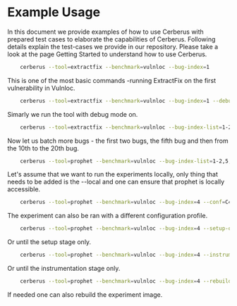 # Example Usage

In this document we provide examples of how to use Cerberus with prepared test cases to elaborate the capabilities of Cerberus. Following details explain the test-cases we provide in our repository. Please take a look at the page Getting Started to understand how to use Cerberus.

```bash
    cerberus --tool=extractfix --benchmark=vulnloc --bug-index=1
```

This is one of the most basic commands -running ExtractFix on the first vulnerability in Vulnloc.

```bash
    cerberus --tool=extractfix --benchmark=vulnloc --bug-index=1 --debug
```

Simarly we run the tool with debug mode on.

```bash
    cerberus --tool=extractfix --benchmark=vulnloc --bug-index-list=1-2,5,10-20
```

Now let us batch more bugs - the first two bugs, the fifth bug and then from the 10th to the 20th bug.

```bash
    cerberus --tool=prophet --benchmark=vulnloc --bug-index-list=1-2,5,10-20 --local
```

Let's assume that we want to run the experiments locally, only thing that needs to be added is the --local and one can ensure that prophet is locally accessible.

```bash
    cerberus --tool=prophet --benchmark=vulnloc --bug-index=4 --conf=C4
```

The experiment can also be ran with a different configuration profile.

```bash
    cerberus --tool=prophet --benchmark=vulnloc --bug-index=4 --setup-only
```

Or until the setup stage only.

```bash
    cerberus --tool=prophet --benchmark=vulnloc --bug-index=4 --instrument-only
```

Or until the instrumentation stage only.

```bash
    cerberus --tool=prophet --benchmark=vulnloc --bug-index=4 --rebuild-exp
```

If needed one can also rebuild the experiment image.
